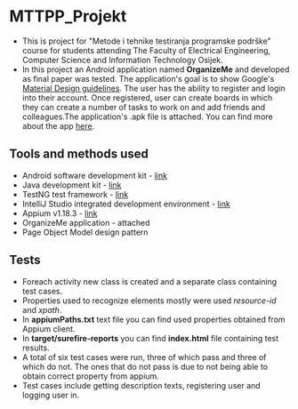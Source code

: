 # MTTPP_Projekt

- This is project for "Metode i tehnike testiranja programske podrške" course for students attending The Faculty of Electrical Engineering, Computer Science and Information Technology Osijek.
- In this project an Android application named **OrganizeMe** and developed as final paper was tested. The application's goal is to show Google's [Material Design guidelines](https://material.io/). The user has the ability to register and login into their account. Once registered, user can create boards in which they can create a number of tasks to work on and add friends and colleagues.The application's .apk file is attached. You can find more about the app [here](https://github.com/perooo1/OrganizeMe-App).

## Tools and methods used

- Android software development kit - [link](https://developer.android.com/studio)
- Java development kit - [link](https://www.guru99.com/install-java.html)
- TestNG test framework - [link](https://mvnrepository.com/artifact/org.testng/testng)
- IntelliJ Studio integrated development environment - [link](https://www.jetbrains.com/idea/download/#section=windows)
- Appium v1.18.3 - [link](https://github.com/appium/appium-desktop/releases/tag/v1.18.3)
- OrganizeMe application - attached
- Page Object Model design pattern 

## Tests

- Foreach activity new class is created and a separate class containing test cases.
- Properties used to recognize elements mostly were used *resource-id*  and *xpath*.
- In **appiumPaths.txt** text file you can find used properties obtained from Appium client.
- In **target/surefire-reports** you can find **index.html** file containing test results.
- A total of six test cases were run, three of which pass and three of which do not. The ones that do not pass is due to not being able to obtain correct property from appium.
- Test cases include getting description texts, registering user and logging user in.
